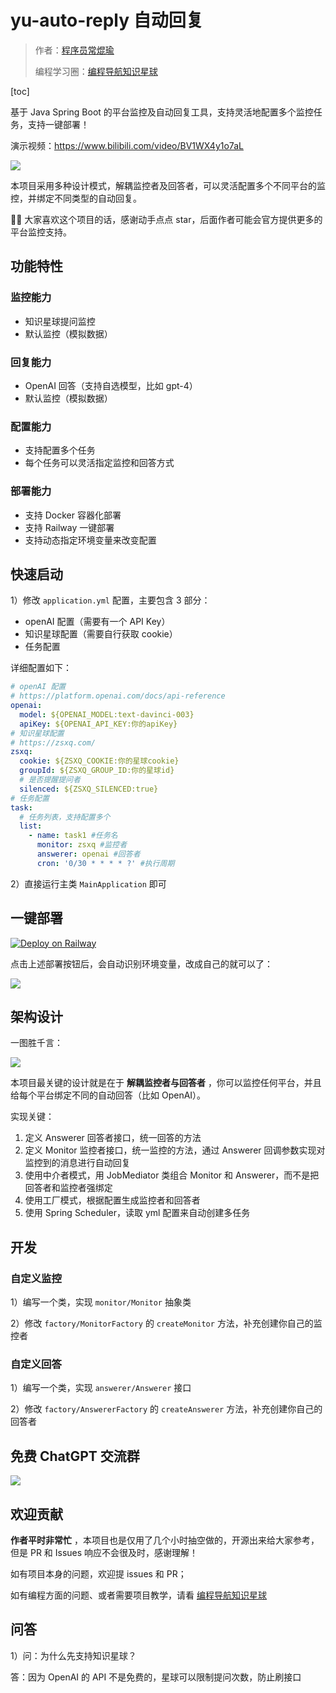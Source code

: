 # yu-auto-reply 自动回复

> 作者：[程序员常焜瑜](https://github.com/changcheng1234)
> 
> 编程学习圈：[编程导航知识星球](https://wx.zsxq.com/dweb2/index/group/48884824512548)

[toc]

基于 Java Spring Boot 的平台监控及自动回复工具，支持灵活地配置多个监控任务，支持一键部署！

演示视频：https://www.bilibili.com/video/BV1WX4y1o7aL

![](doc/演示.png)

本项目采用多种设计模式，解耦监控者及回答者，可以灵活配置多个不同平台的监控，并绑定不同类型的自动回复。

🙏🏻 大家喜欢这个项目的话，感谢动手点点 star，后面作者可能会官方提供更多的平台监控支持。

## 功能特性

### 监控能力

- 知识星球提问监控
- 默认监控（模拟数据）

### 回复能力

- OpenAI 回答（支持自选模型，比如 gpt-4）
- 默认监控（模拟数据）

### 配置能力

- 支持配置多个任务
- 每个任务可以灵活指定监控和回答方式

### 部署能力

- 支持 Docker 容器化部署
- 支持 Railway 一键部署
- 支持动态指定环境变量来改变配置

## 快速启动

1）修改 `application.yml` 配置，主要包含 3 部分：

- openAI 配置（需要有一个 API Key）
- 知识星球配置（需要自行获取 cookie）
- 任务配置

详细配置如下：

```yml
# openAI 配置
# https://platform.openai.com/docs/api-reference
openai:
  model: ${OPENAI_MODEL:text-davinci-003}
  apiKey: ${OPENAI_API_KEY:你的apiKey}
# 知识星球配置
# https://zsxq.com/
zsxq:
  cookie: ${ZSXQ_COOKIE:你的星球cookie}
  groupId: ${ZSXQ_GROUP_ID:你的星球id}
  # 是否提醒提问者
  silenced: ${ZSXQ_SILENCED:true}
# 任务配置
task:
  # 任务列表，支持配置多个
  list:
    - name: task1 #任务名
      monitor: zsxq #监控者
      answerer: openai #回答者
      cron: '0/30 * * * * ?' #执行周期
```

2）直接运行主类 `MainApplication` 即可

## 一键部署

[![Deploy on Railway](https://railway.app/button.svg)](https://railway.app/template/BMJMMm?referralCode=tKgj86)

点击上述部署按钮后，会自动识别环境变量，改成自己的就可以了：

![](doc/env.png)

## 架构设计

一图胜千言：

![](doc/架构.png)

本项目最关键的设计就是在于 **解耦监控者与回答者** ，你可以监控任何平台，并且给每个平台绑定不同的自动回答（比如 OpenAI）。

实现关键：

1. 定义 Answerer 回答者接口，统一回答的方法
2. 定义 Monitor 监控者接口，统一监控的方法，通过 Answerer 回调参数实现对监控到的消息进行自动回复
3. 使用中介者模式，用 JobMediator 类组合 Monitor 和 Answerer，而不是把回答者和监控者强绑定
4. 使用工厂模式，根据配置生成监控者和回答者
5. 使用 Spring Scheduler，读取 yml 配置来自动创建多任务

## 开发

### 自定义监控

1）编写一个类，实现 `monitor/Monitor` 抽象类

2）修改 `factory/MonitorFactory` 的 `createMonitor` 方法，补充创建你自己的监控者

### 自定义回答

1）编写一个类，实现 `answerer/Answerer` 接口

2）修改 `factory/AnswererFactory` 的 `createAnswerer` 方法，补充创建你自己的回答者


## 免费 ChatGPT 交流群

![](doc/ChatGPT交流.png)


## 欢迎贡献

**作者平时非常忙** ，本项目也是仅用了几个小时抽空做的，开源出来给大家参考，但是 PR 和 Issues 响应不会很及时，感谢理解！

如有项目本身的问题，欢迎提 issues 和 PR；

如有编程方面的问题、或者需要项目教学，请看 [编程导航知识星球](https://wx.zsxq.com/dweb2/index/group/48884824512548)


## 问答

1）问：为什么先支持知识星球？

答：因为 OpenAI 的 API 不是免费的，星球可以限制提问次数，防止刷接口
